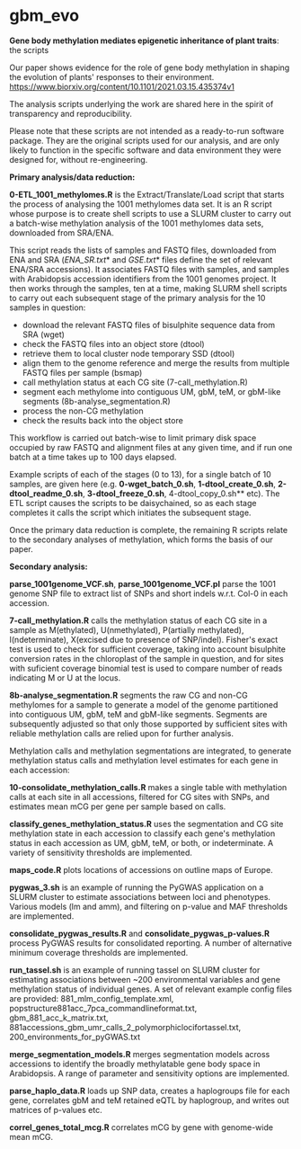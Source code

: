 # gbm_evo
**Gene body methylation mediates epigenetic inheritance of plant traits**: the scripts

Our paper shows evidence for the role of gene body methylation in shaping the evolution of plants' responses to their environment.  
https://www.biorxiv.org/content/10.1101/2021.03.15.435374v1

The analysis scripts underlying the work are shared here in the spirit of transparency and reproducibility.

Please note that these scripts are not intended as a ready-to-run software package. They are the original scripts used for our analysis, and are only likely to function in the specific software and data environment they were designed for, without re-engineering.

**Primary analysis/data reduction:**

**0-ETL_1001_methylomes.R** is the Extract/Translate/Load script that starts the process of analysing the 1001 methylomes data set.  It is an R script whose purpose is to create shell scripts to use a SLURM cluster to carry out a batch-wise methylation analysis of the 1001 methylomes data sets, downloaded from SRA/ENA.

This script reads the lists of samples and FASTQ files, downloaded from ENA and SRA (**ENA_SR*.txt** and **GSE*.txt** files define the set of relevant ENA/SRA accessions). It associates FASTQ files with samples, and samples with Arabidopsis accession identifiers from the 1001 genomes project.  It then works through the samples, ten at a time, making SLURM shell scripts to carry out each subsequent stage of the primary analysis for the 10 samples in question:

  - download the relevant FASTQ files of bisulphite sequence data from SRA (wget)
  - check the FASTQ files into an object store (dtool)
  - retrieve them to local cluster node temporary SSD (dtool)
  - align them to the genome reference and merge the results from multiple FASTQ files per sample (bsmap)
  - call methylation status at each CG site (7-call_methylation.R)
  - segment each methylome into contiguous UM, gbM, teM, or gbM-like segments (8b-analyse_segmentation.R)
  - process the non-CG methylation
  - check the results back into the object store

This workflow is carried out batch-wise to limit primary disk space occupied by raw FASTQ and alignment files at any given time, and if run one batch at a time takes up to 100 days elapsed.

Example scripts of each of the stages (0 to 13), for a single batch of 10 samples, are given here (e.g. **0-wget_batch_0.sh**, **1-dtool_create_0.sh**, **2-dtool_readme_0.sh**, **3-dtool_freeze_0.sh**, 4-dtool_copy_0.sh** etc). The ETL script causes the scripts to be daisychained, so as each stage completes it calls the script which initiates the subsequent stage. 

Once the primary data reduction is complete, the remaining R scripts relate to the secondary analyses of methylation, which forms the basis of our paper.

**Secondary analysis:**

**parse_1001genome_VCF.sh**, **parse_1001genome_VCF.pl** parse the 1001 genome SNP file to extract list of SNPs and short indels w.r.t. Col-0 in each accession.

**7-call_methylation.R** calls the methylation status of each CG site in a sample as M(ethylated), U(nmethylated), P(artially methylated), I(ndeterminate), X(excised due to presence of SNP/indel). Fisher's exact test is used to check for sufficient coverage, taking into account bisulphite conversion rates in the chloroplast of the sample in question, and for sites with suficient coverage binomial test is used to compare number of reads indicating M or U at the locus.

**8b-analyse_segmentation.R** segments the raw CG and non-CG methylomes for a sample to generate a model of the genome partitioned into contiguous UM, gbM, teM and gbM-like segments. Segments are subsequently adjusted so that only those supported by sufficient sites with reliable methylation calls are relied upon for further analysis.

Methylation calls and methylation segmentations are integrated, to generate methylation status calls and methylation level estimates for each gene in each accession:

**10-consolidate_methylation_calls.R** makes a single table with methylation calls at each site in all accessions, filtered for CG sites with SNPs, and estimates mean mCG per gene per sample based on calls.

**classify_genes_methylation_status.R** uses the segmentation and CG site methylation state in each accession to classify each gene's methylation status in each accession as UM, gbM, teM, or both, or indeterminate. A variety of sensitivity thresholds are implemented.

**maps_code.R** plots locations of accessions on outline maps of Europe.

**pygwas_3.sh** is an example of running the PyGWAS application on a SLURM cluster to estimate associations between loci and phenotypes. Various models (lm and amm), and filtering on p-value and MAF thresholds are implemented.

**consolidate_pygwas_results.R** and **consolidate_pygwas_p-values.R** process PyGWAS results for consolidated reporting. A number of alternative minimum coverage thresholds are implemented.

**run_tassel.sh** is an example of running tassel on SLURM cluster for estimating associations between ~200 environmental variables and gene methylation status of individual genes. A set of relevant example config files are provided: 881_mlm_config_template.xml, popstructure881acc_7pca_commandlineformat.txt, gbm_881_acc_k_matrix.txt, 881accessions_gbm_umr_calls_2_polymorphiclocifortassel.txt, 200_environments_for_pyGWAS.txt

**merge_segmentation_models.R** merges segmentation models across accessions to identify the broadly methylatable gene body space in Arabidopsis. A range of parameter and sensitivity options are implemented.

**parse_haplo_data.R** loads up SNP data, creates a haplogroups file for each gene, correlates gbM and teM retained eQTL by haplogroup, and writes out matrices of p-values etc.

**correl_genes_total_mcg.R** correlates mCG by gene with genome-wide mean mCG. 
